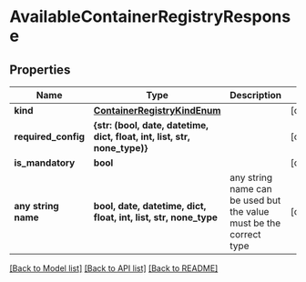 # AvailableContainerRegistryResponse


## Properties
Name | Type | Description | Notes
------------ | ------------- | ------------- | -------------
**kind** | [**ContainerRegistryKindEnum**](ContainerRegistryKindEnum.md) |  | [optional] 
**required_config** | **{str: (bool, date, datetime, dict, float, int, list, str, none_type)}** |  | [optional] 
**is_mandatory** | **bool** |  | [optional] 
**any string name** | **bool, date, datetime, dict, float, int, list, str, none_type** | any string name can be used but the value must be the correct type | [optional]

[[Back to Model list]](../README.md#documentation-for-models) [[Back to API list]](../README.md#documentation-for-api-endpoints) [[Back to README]](../README.md)


